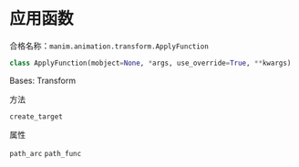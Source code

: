 # 应用函数

合格名称：`manim.animation.transform.ApplyFunction`

```py
class ApplyFunction(mobject=None, *args, use_override=True, **kwargs)
```

Bases: Transform

方法

`create_target`

属性

`path_arc`
`path_func`
